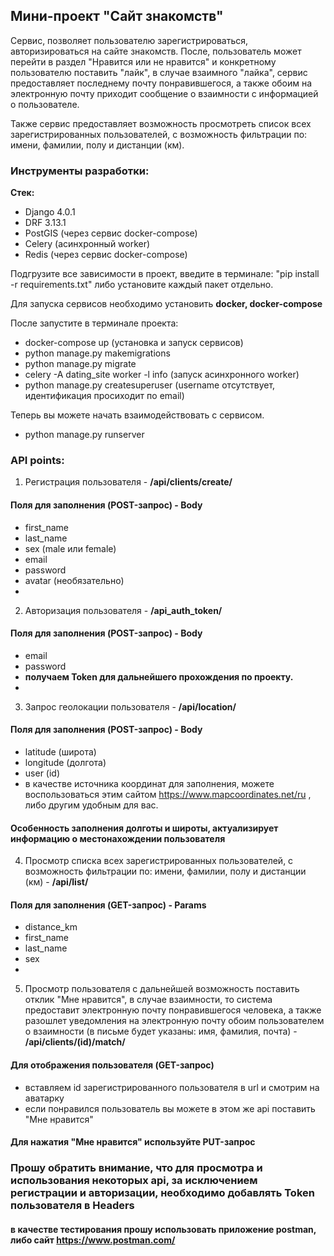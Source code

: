 ## **Мини-проект "Сайт знакомств"**

Сервис, позволяет пользователю зарегистрироваться, авторизироваться на сайте знакомств.
После, пользователь может перейти в раздел "Нравится или не нравится" и конкретному пользователю поставить "лайк", в случае взаимного "лайка", сервис предоставляет последнему почту понравившегося, а также обоим на электронную почту приходит сообщение о взаимности с информацией о пользователе.

Также сервис предоставляет возможность просмотреть список всех зарегистрированных пользователей, с возможность фильтрации по: имени, фамилии, полу и дистанции (км).
### Инструменты разработки:

**Стек:**

* Django 4.0.1
* DRF 3.13.1
* PostGIS (через сервис docker-compose)
* Celery (асинхронный worker)
* Redis (через сервис docker-compose)

Подгрузите все зависимости в проект, введите в терминале: "pip install -r requirements.txt" либо установите каждый пакет отдельно.

Для запуска сервисов необходимо установить **docker, docker-compose**

После запустите в терминале проекта:
* docker-compose up (установка и запуск сервисов)
* python manage.py makemigrations
* python manage.py migrate
* celery -A dating_site worker -l info (запуск асинхронного worker)
* python manage.py createsuperuser (username отсутствует, идентификация просиходит по email)


Теперь вы можете начать взаимодействовать с сервисом.
* python manage.py runserver
### API points:

1) Регистрация пользователя -
**/api/clients/create/**
#### Поля для заполнения (POST-запрос) - Body
* first_name
* last_name
* sex (male или female)
* email
* password
* avatar (необязательно)
* 
2) Авторизация пользователя - **/api_auth_token/**
#### Поля для заполнения (POST-запрос) - Body
* email
* password
* **получаем Token для дальнейшего прохождения по проекту.**
* 
3) Запрос геолокации пользователя - **/api/location/**
#### Поля для заполнения (POST-запрос) - Body
* latitude (широта)
* longitude (долгота)
* user (id)
* в качестве источника координат для заполнения, можете воспользоваться этим сайтом https://www.mapcoordinates.net/ru , либо другим удобным для вас.
#### Особенность заполнения долготы и широты, актуализирует информацию о местонахождении пользователя

4) Просмотр списка всех зарегистрированных пользователей, с возможность фильтрации по: имени, фамилии, полу и дистанции (км) - **/api/list/**
#### Поля для заполнения (GET-запрос) - Params
* distance_km
* first_name
* last_name
* sex
* 
5) Просмотр пользователя с дальнейшей возможность поставить отклик "Мне нравится", в случае взаимности, то система предоставит электронную почту понравившегося человека, а также разошлет уведомления на электронную почту обоим пользователем о взаимности (в письме будет указаны: имя, фамилия, почта) - **/api/clients/(id)/match/**

#### Для отображения пользователя (GET-запрос)
* вставляем id зарегистрированного пользователя в url и смотрим на аватарку
* если понравился пользователь вы можете в этом же api поставить "Мне нравится"
#### Для нажатия "Мне нравится" используйте PUT-запрос

### Прошу обратить внимание, что для просмотра и использования некоторых api, за исключением регистрации и авторизации, необходимо добавлять Token пользователя в Headers
#### в качестве тестирования прошу использовать приложение postman, либо сайт https://www.postman.com/
